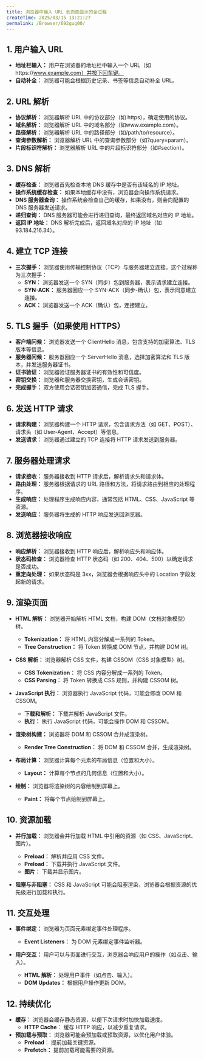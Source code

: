 ```yaml
---
title: 浏览器中输入 URL 到页面显示的全过程
createTime: 2025/03/15 13:21:27
permalink: /Browser/692gug00/
---
```


## 1. 用户输入 URL

- **地址栏输入：** 用户在浏览器的地址栏中输入一个 URL（如https://www.example.com）并按下回车键。
- **自动补全：** 浏览器可能会根据历史记录、书签等信息自动补全 URL。

## 2. URL 解析

- **协议解析：** 浏览器解析 URL 中的协议部分（如 https），确定使用的协议。
- **域名解析：** 浏览器解析 URL 中的域名部分（如www.example.com）。
- **路径解析：** 浏览器解析 URL 中的路径部分（如/path/to/resource）。
- **查询参数解析：** 浏览器解析 URL 中的查询参数部分（如?query=param）。
- **片段标识符解析：** 浏览器解析 URL 中的片段标识符部分（如#section）。

## 3. DNS 解析

- **缓存检查：** 浏览器首先检查本地 DNS 缓存中是否有该域名的 IP 地址。
- **操作系统缓存检查：** 如果本地缓存中没有，浏览器会向操作系统请求。
- **DNS 服务器查询：** 操作系统会检查自己的缓存，如果没有，则会向配置的 DNS 服务器发送请求。
- **递归查询：** DNS 服务器可能会进行递归查询，最终返回域名对应的 IP 地址。
- **返回 IP 地址：** DNS 解析完成后，返回域名对应的 IP 地址（如 93.184.216.34）。

## 4. 建立 TCP 连接

- **三次握手：** 浏览器使用传输控制协议（TCP）与服务器建立连接。这个过程称为三次握手：
  - **SYN：** 浏览器发送一个 SYN（同步）包到服务器，表示请求建立连接。
  - **SYN-ACK：** 服务器回应一个 SYN-ACK（同步-确认）包，表示同意建立连接。
  - **ACK：** 浏览器发送一个 ACK（确认）包，连接建立。

## 5. TLS 握手（如果使用 HTTPS）

- **客户端问候：** 浏览器发送一个 ClientHello 消息，包含支持的加密算法、TLS 版本等信息。
- **服务器问候：** 服务器回应一个 ServerHello 消息，选择加密算法和 TLS 版本，并发送服务器证书。
- **证书验证：** 浏览器验证服务器证书的有效性和可信度。
- **密钥交换：** 浏览器和服务器交换密钥，生成会话密钥。
- **完成握手：** 双方使用会话密钥加密通信，完成 TLS 握手。

## 6. 发送 HTTP 请求

- **请求构建：** 浏览器构建一个 HTTP 请求，包含请求方法（如 GET、POST）、请求头（如 User-Agent、Accept）等信息。
- **发送请求：** 浏览器通过建立的 TCP 连接将 HTTP 请求发送到服务器。

## 7. 服务器处理请求

- **请求接收：** 服务器接收到 HTTP 请求后，解析请求头和请求体。
- **路由处理：** 服务器根据请求的 URL 路径和方法，将请求路由到相应的处理程序。
- **生成响应：** 处理程序生成响应内容，通常包括 HTML、CSS、JavaScript 等资源。
- **发送响应：** 服务器将生成的 HTTP 响应发送回浏览器。

## 8. 浏览器接收响应

- **响应解析：** 浏览器接收到 HTTP 响应后，解析响应头和响应体。
- **状态码检查：** 浏览器检查 HTTP 状态码（如 200、404、500）以确定请求是否成功。
- **重定向处理：** 如果状态码是 3xx，浏览器会根据响应头中的 Location 字段发起新的请求。

## 9. 渲染页面

- **HTML 解析：** 浏览器开始解析 HTML 文档，构建 DOM（文档对象模型）树。

  - **Tokenization：** 将 HTML 内容分解成一系列的 Token。
  - **Tree Construction：** 将 Token 转换成 DOM 节点，并构建 DOM 树。

- **CSS 解析：** 浏览器解析 CSS 文件，构建 CSSOM（CSS 对象模型）树。

  - **CSS Tokenization：** 将 CSS 内容分解成一系列的 Token。
  - **CSS Parsing：** 将 Token 转换成 CSS 规则，并构建 CSSOM 树。

- **JavaScript 执行：** 浏览器执行 JavaScript 代码，可能会修改 DOM 和 CSSOM。

  - **下载和解析：** 下载并解析 JavaScript 文件。
  - **执行：** 执行 JavaScript 代码，可能会操作 DOM 和 CSSOM。

- **渲染树构建：** 浏览器将 DOM 和 CSSOM 合并成渲染树。

  - **Render Tree Construction：** 将 DOM 和 CSSOM 合并，生成渲染树。

- **布局计算：** 浏览器计算每个元素的布局信息（位置和大小）。

  - **Layout：** 计算每个节点的几何信息（位置和大小）。

- **绘制：** 浏览器将渲染树的内容绘制到屏幕上。

  - **Paint：** 将每个节点绘制到屏幕上。

## 10. 资源加载

- **并行加载：** 浏览器会并行加载 HTML 中引用的资源（如 CSS、JavaScript、图片）。

  - **Preload：** 解析并应用 CSS 文件。
  - **Preload：** 下载并执行 JavaScript 文件。
  - **图片：** 下载并显示图片。

- **阻塞与非阻塞：** CSS 和 JavaScript 可能会阻塞渲染，浏览器会根据资源的优先级进行加载和执行。

## 11. 交互处理

- **事件绑定：** 浏览器为页面元素绑定事件处理程序。

  - **Event Listeners：** 为 DOM 元素绑定事件监听器。

- **用户交互：** 用户可以与页面进行交互，浏览器会响应用户的操作（如点击、输入）。

  - **HTML 解析**： 处理用户事件（如点击、输入）。
  - **DOM Updates：** 根据用户操作更新 DOM。

## 12. 持续优化

- **缓存：** 浏览器会缓存静态资源，以便下次请求时加快加载速度。
  - **HTTP Cache**： 缓存 HTTP 响应，以减少重复请求。
- **预加载与预取：** 浏览器可能会预加载或预取资源，以优化用户体验。
  - **Preload**： 提前加载关键资源。
  - **Prefetch：** 提前加载可能需要的资源。
